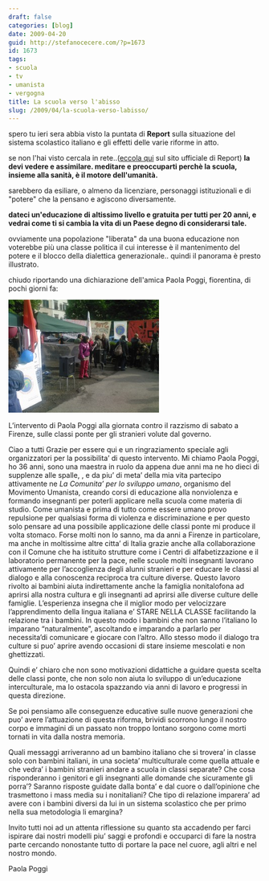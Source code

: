 ```yaml
---
draft: false
categories: [blog]
date: 2009-04-20
guid: http://stefanocecere.com/?p=1673
id: 1673
tags:
- scuola
- tv
- umanista
- vergogna
title: La scuola verso l'abisso
slug: /2009/04/la-scuola-verso-labisso/
---
```


spero tu ieri sera abbia visto la puntata di **Report** sulla situazione del sistema scolastico italiano e gli effetti delle varie riforme in atto.

se non l'hai visto cercala in rete..([eccola qui](#mce_temp_url#) sul sito ufficiale di Report) **la devi vedere e assimilare. meditare e preoccuparti perchè la scuola, insieme alla sanità, è il motore dell'umanità.**

sarebbero da esiliare, o almeno da licenziare, personaggi istituzionali e di "potere" che la pensano e agiscono diversamente.

**dateci un'educazione di altissimo livello e gratuita per tutti per 20 anni, e vedrai come ti si cambia la vita di un Paese degno di considerarsi tale.**

ovviamente una popolazione "liberata" da una buona educazione non voterebbe più una classe politica il cui interesse è il mantenimento del potere e il blocco della dialettica generazionale.. quindi il panorama è presto illustrato.

chiudo riportando una dichiarazione dell'amica Paola Poggi, fiorentina, di pochi giorni fa:

![](../../../assets/img/post/2009/paola-poggi.jpg)

L’intervento di Paola Poggi alla giornata contro il razzismo di sabato a Firenze, sulle classi ponte per gli stranieri volute dal governo.

Ciao a tutti
Grazie per essere qui e un ringraziamento speciale agli organizzatori per la possibilita’ di questo intervento.
Mi chiamo Paola Poggi, ho 36 anni, sono una maestra in ruolo da appena due anni ma ne ho dieci di supplenze alle spalle, , e da piu’ di meta’ della mia vita partecipo attivamente ne _La Comunita’ per lo sviluppo umano_, organismo del Movimento Umanista, creando corsi di educazione alla nonviolenza e formando insegnanti per poterli applicare nella scuola come materia di studio.
Come umanista e prima di tutto come essere umano provo repulsione per qualsiasi forma di violenza e discriminazione e per questo solo pensare ad una possibile applicazione delle classi ponte mi produce il volta stomaco.
Forse molti non lo sanno, ma da anni a Firenze in particolare, ma anche in moltissime altre citta’ di Italia grazie anche alla collaborazione con il Comune che ha istituito strutture come i Centri di alfabetizzazione e il laboratorio permanente per la pace, nelle scuole molti insegnanti lavorano attivamente per l’accoglienza degli alunni stranieri e per educare le classi al dialogo e alla conoscenza reciproca tra culture diverse. Questo lavoro rivolto ai bambini aiuta indirettamente anche la famiglia nonitalofona ad aprirsi alla nostra cultura e gli insegnanti ad aprirsi alle diverse culture delle famiglie.
L’esperienza insegna che il miglior modo per velocizzare l’apprendimento della lingua italiana e’ STARE NELLA CLASSE facilitando la relazione tra i bambini. In questo modo i bambini che non sanno l’italiano lo imparano “naturalmente”, ascoltando e imparando a parlarlo per necessita’di comunicare e giocare con l’altro. Allo stesso modo il dialogo tra culture si puo’ aprire avendo occasioni di stare insieme mescolati e non ghettizzati.

Quindi e’ chiaro che non sono motivazioni didattiche a guidare questa scelta delle classi ponte, che non solo non aiuta lo sviluppo di un’educazione interculturale, ma lo ostacola spazzando via anni di lavoro e progressi in questa direzione.

Se poi pensiamo alle conseguenze educative sulle nuove generazioni che puo’ avere l’attuazione di questa riforma, brividi scorrono lungo il nostro corpo e immagini di un passato non troppo lontano sorgono come morti tornati in vita dalla nostra memoria.

Quali messaggi arriveranno ad un bambino italiano che si trovera’ in classe solo con bambini italiani, in una societa’ multiculturale come quella attuale e che vedra’ i bambini stranieri andare a scuola in classi separate? Che cosa risponderanno i genitori e gli insegnanti alle domande che sicuramente gli porra’? Saranno risposte guidate dalla bonta’ e dal cuore o dall’opinione che trasmettono i mass media su i nonitaliani? Che tipo di relazione imparera’ ad avere con i bambini diversi da lui in un sistema scolastico che per primo nella sua metodologia li emargina?

Invito tutti noi ad un attenta riflessione su quanto sta accadendo per farci ispirare dai nostri modelli piu’ saggi e profondi e occuparci di fare la nostra parte cercando nonostante tutto di portare la pace nel cuore, agli altri e nel nostro mondo.
                  
Paola Poggi
